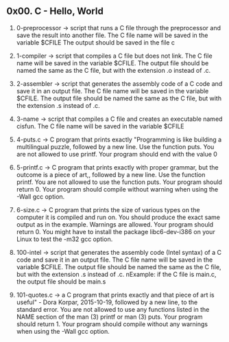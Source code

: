 0x00. C - Hello, World
---------------------------------------------
1. 0-preprocessor -> script that runs a C file through the preprocessor and save the result into another file. The C file name will be saved in the variable $CFILE
The output should be saved in the file c

2. 1-compiler ->  script that compiles a C file but does not link. The C file name will be saved in the variable $CFILE. The output file should be named the same as the C file, but with the extension .o instead of .c.

3. 2-assembler -> script that generates the assembly code of a C code and save it in an output file. The C file name will be saved in the variable $CFILE. The output file should be named the same as the C file, but with the extension .s instead of .c.

4. 3-name -> script that compiles a C file and creates an executable named cisfun. The C file name will be saved in the variable $CFILE

5. 4-puts.c ->  C program that prints exactly "Programming is like building a multilingual puzzle, followed by a new line. Use the function puts. You are not allowed to use printf. Your program should end with the value 0

6. 5-printf.c -> C program that prints exactly with proper grammar, but the outcome is a piece of art,, followed by a new line. Use the function printf. You are not allowed to use the function puts. Your program should return 0. Your program should compile without warning when using the -Wall gcc option.

7. 6-size.c ->  C program that prints the size of various types on the computer it is compiled and run on. You should produce the exact same output as in the example. Warnings are allowed. Your program should return 0. You might have to install the package libc6-dev-i386 on your Linux to test the -m32 gcc option.

8. 100-intel -> script that generates the assembly code (Intel syntax) of a C code and save it in an output file. The C file name will be saved in the variable $CFILE. The output file should be named the same as the C file, but with the extension .s instead of .c. nExample: if the C file is main.c, the output file should be main.s

9. 101-quotes.c ->  a C program that prints exactly and that piece of art is useful" - Dora Korpar, 2015-10-19, followed by a new line, to the standard error. You are not allowed to use any functions listed in the NAME section of the man (3) printf or man (3) puts. Your program should return 1. Your program should compile without any warnings when using the -Wall gcc option.

